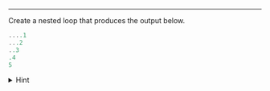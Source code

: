---

Create a nested loop that produces the output below.

```c++
....1
...2
..3
.4
5
```

<details><summary>Hint</summary>As you move down the output, the numerical value increases, but the number of `.` decreases. Also, use `end=''` with your `print` statements so you don't automatically add a newline character.

[Code Visualizer](open_tutor code/loops/exercise-5.py)
{Try it}(python3 code/loops/exercise-5.py)

{Check It!|assessment}(test-1602144414)
